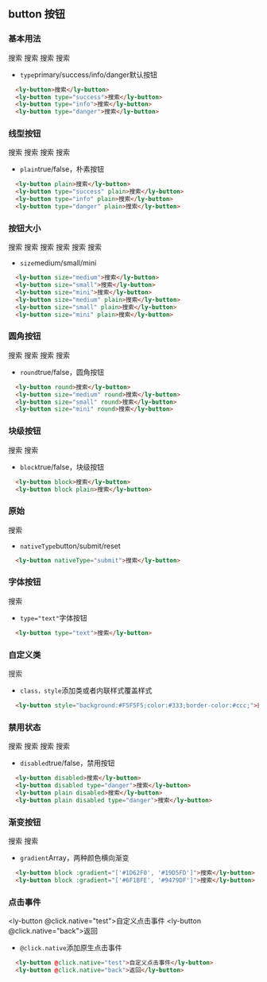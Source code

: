 ## button 按钮
### 基本用法
<ly-button>搜索</ly-button>
<ly-button type="success">搜索</ly-button>
<ly-button type="info">搜索</ly-button>
<ly-button type="danger">搜索</ly-button>
<ul class="description">
  <li><code>type</code>primary/success/info/danger默认按钮</li>
</ul>

```html
  <ly-button>搜索</ly-button>
  <ly-button type="success">搜索</ly-button>
  <ly-button type="info">搜索</ly-button>
  <ly-button type="danger">搜索</ly-button>
```
### 线型按钮
<ly-button plain>搜索</ly-button>
<ly-button type="success" plain>搜索</ly-button>
<ly-button type="info" plain>搜索</ly-button>
<ly-button type="danger" plain>搜索</ly-button>
<ul class="description">
  <li><code>plain</code>true/false，朴素按钮</li>
</ul>

```html
  <ly-button plain>搜索</ly-button>
  <ly-button type="success" plain>搜索</ly-button>
  <ly-button type="info" plain>搜索</ly-button>
  <ly-button type="danger" plain>搜索</ly-button>
```

### 按钮大小
<ly-button size="medium">搜索</ly-button>
<ly-button size="small">搜索</ly-button>
<ly-button size="mini">搜索</ly-button>
<ly-button size="medium" plain>搜索</ly-button>
<ly-button size="small" plain>搜索</ly-button>
<ly-button size="mini" plain>搜索</ly-button>
<ul class="description">
  <li><code>size</code>medium/small/mini</li>
</ul>

```html
  <ly-button size="medium">搜索</ly-button>
  <ly-button size="small">搜索</ly-button>
  <ly-button size="mini">搜索</ly-button>
  <ly-button size="medium" plain>搜索</ly-button>
  <ly-button size="small" plain>搜索</ly-button>
  <ly-button size="mini" plain>搜索</ly-button>
```

### 圆角按钮
<ly-button round>搜索</ly-button>
<ly-button size="medium" round>搜索</ly-button>
<ly-button size="small" round>搜索</ly-button>
<ly-button size="mini" round>搜索</ly-button>
<ul class="description">
  <li><code>round</code>true/false，圆角按钮</li>
</ul>

```html
  <ly-button round>搜索</ly-button>
  <ly-button size="medium" round>搜索</ly-button>
  <ly-button size="small" round>搜索</ly-button>
  <ly-button size="mini" round>搜索</ly-button>
```

### 块级按钮
<ly-button block>搜索</ly-button>
<ly-button block plain>搜索</ly-button>
<ul class="description">
  <li><code>block</code>true/false，块级按钮</li>
</ul>

```html
  <ly-button block>搜索</ly-button>
  <ly-button block plain>搜索</ly-button>
```

### 原始
<ly-button nativeType="submit">搜索</ly-button>
<ul class="description">
  <li><code>nativeType</code>button/submit/reset</li>
</ul>

```html
  <ly-button nativeType="submit">搜索</ly-button>
```

### 字体按钮
<ly-button type="text">搜索</ly-button>
<ul class="description">
  <li><code>type="text"</code>字体按钮</li>
</ul>

```html
  <ly-button type="text">搜索</ly-button>
```

### 自定义类
<ly-button style="background:#F5F5F5;color:#333;border-color:#ccc;">搜索</ly-button>
<ul class="description">
  <li><code>class，style</code>添加类或者内联样式覆盖样式</li>
</ul>

```html
  <ly-button style="background:#F5F5F5;color:#333;border-color:#ccc;">搜索</ly-button>
```

### 禁用状态
<ly-button disabled>搜索</ly-button>
<ly-button disabled type="danger">搜索</ly-button>
<ly-button plain disabled>搜索</ly-button>
<ly-button plain disabled type="danger">搜索</ly-button>
<ul class="description">
  <li><code>disabled</code>true/false，禁用按钮</li>
</ul>

```html
  <ly-button disabled>搜索</ly-button>
  <ly-button disabled type="danger">搜索</ly-button>
  <ly-button plain disabled>搜索</ly-button>
  <ly-button plain disabled type="danger">搜索</ly-button>
```

### 渐变按钮
<ly-button block :gradient="['#1D62F0', '#19D5FD']">搜索</ly-button>
<ly-button block :gradient="['#6F1BFE', '#9479DF']">搜索</ly-button>
<ul class="description">
  <li><code>gradient</code>Array，两种颜色横向渐变</li>
</ul>

```html
  <ly-button block :gradient="['#1D62F0', '#19D5FD']">搜索</ly-button>
  <ly-button block :gradient="['#6F1BFE', '#9479DF']">搜索</ly-button>
```

### 点击事件
<ly-button @click.native="test">自定义点击事件</ly-button>
<ly-button @click.native="back">返回</ly-button>
<ul class="description">
  <li><code>@click.native</code>添加原生点击事件</li>
</ul>

```html
  <ly-button @click.native="test">自定义点击事件</ly-button>
  <ly-button @click.native="back">返回</ly-button>
```
